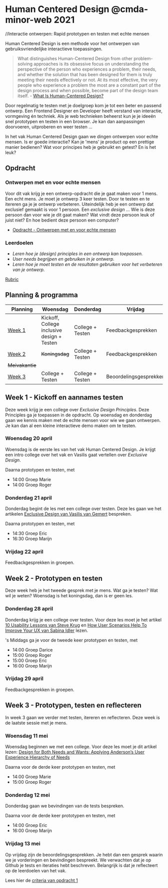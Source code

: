 # Human Centered Design @cmda-minor-web 2021
//Interactie ontwerpen: Rapid prototypen en testen met echte mensen

Human Centered Design is een  methode voor het ontwerpen van gebruiksvriendelijke interactieve toepassingen.

> What distinguishes Human-Centered Design from other problem-solving approaches is its obsessive focus on understanding the perspective of the person who experiences a problem, their needs, and whether the solution that has been designed for them is truly meeting their needs effectively or not. At its most effective, the very people who experience a problem the most are a constant part of the design process and when possible, become part of the design team itself. - [What Is Human-Centered Design?](https://medium.com/dc-design/what-is-human-centered-design-6711c09e2779)

Door regelmatig te testen met je doelgroep kom je tot een beter en passend ontwerp. 
Een Frontend Designer en Developer heeft verstand van interactie, vormgeving én techniek. 
Als je web technieken beheerst kun je je ideeën snel prototypen en testen in een browser. Je kan dan aanpassingen doorvoeren, uitproberen en weer testen ...
        
In het vak Human Centered Design gaan we dingen ontwerpen voor echte mensen. 
Is er goede interactie? Kan je 'mens' je product op een prettige manier bedienen? 
Wat voor principes heb je gebruikt en getest? En is het leuk?

## Opdracht

### Ontwerpen met en voor echte mensen

Voor dit vak krijg je een ontwerp-opdracht die je gaat maken voor 1 mens. 
Een echt mens. 
Je moet je ontwerp 3 keer testen. 
Door te testen en te itereren ga je je ontwerp verbeteren. 
Uiteindelijk heb je een ontwerp dat exclusief gemaakt is voor 1 persoon. 
Een _exclusive design_ ... 
Wie is deze persoon dan voor wie je dit gaat maken? 
Wat vindt deze persoon leuk of juist niet? 
En hoe bedient deze persoon een computer?

- [Opdracht - Ontwerpen met en voor echte mensen](course/Opdracht.md)

### Leerdoelen

- _Leren hoe je (design) principles in een ontwerp kan toepassen._
- _User needs begrijpen en gebruiken in je ontwerp._
- _Leren hoe je moet testen en de resultaten gebruiken voor het verbeteren van je ontwerp._

[Rubric](https://docs.google.com/spreadsheets/d/1no32c9YyAP78VMcqfA5i5at2OrxP9ce1d8dVGnii4Vs/)

## Planning & programma

| Planning  | Woensdag  |  Donderdag | Vrijdag  |
|---|---|---|---|
| [Week 1](#week-1---kickoff-en-aannames-testen)  | Kickoff, College inclusive design + Testen | College + Testen | Feedbackgesprekken |
| [Week 2](#week-2---protoypen-en-testen)  | ~~Koningsdag~~  | College + Testen | Feedbackgesprekken  |
| ~~Meivakantie~~ |   |  |   |
| [Week 3](#week-3---prototypen-testen-en-reflecteren)  | College + Testen  |  College + Testen | Beoordelingsgesprekken  |


## Week 1 - Kickoff en aannames testen 

Deze week krijg je een college over _Exclusive Design Principles_. Deze Principles ga je toepassen in de opdracht. Op woensdag en donderdag gaan we kennis maken met de echte mensen voor wie we gaan ontwerpen. Je kan dan al een kleine interactieve demo maken om te testen.

### Woensdag 20 april

Woensdag is de eerste les van het vak Human Centered Design. Je krijgt een intro college over het vak en Vasilis gaat vertellen over _Exclusive Design_.

Daarna prototypen en testen, met

- 14:00 Groep Marie
- 14:00 Groep Roger

### Donderdag 21 april

Donderdag begint de les met een college over testen. Deze les gaan we het artikelen [Exclusive Design van Vasilis van Gemert](https://exclusive-design.vasilis.nl/) bespreken.

Daarna prototypen en testen, met

- 14:30 Groep Eric
- 16:30 Groep Marijn


### Vrijdag 22 april

Feedbackgesprekken in groepen.


## Week 2 - Prototypen en testen 

Deze week heb je het tweede gesprek met je mens. Wat ga je testen? Wat wil je weten? Woensdag is het koningsdag, dan is er geen les.

### Donderdag 28 april

Donderdag krijg je een college over testen. Voor deze les moet je het artikel [10 Usability Lessons van Steve Krug](https://www.uxbooth.com/articles/10-usability-lessons-from-steve-krugs-dont-make-me-think/) en [How User Scenarios Help To Improve Your UX van Sabina Idler](https://usabilla.com/blog/how-user-scenarios-help-to-improve-your-ux/) lezen.

's Middags ga je voor de tweede keer prototypen en testen, met

- 14:00 Groep Darice
- 15:00 Groep Roger
- 15:00 Groep Eric
- 16:00 Groep Marijn

### Vrijdag 29 april

Feedbackgesprekken in groepen.


## Week 3 - Prototypen, testen en reflecteren

In week 3 gaan we verder met testen, itereren en reflecteren. Deze week is de laatste sessie met je mens.

### Woensdag 11 mei

Woensdag beginnen we met een college. Voor deze les moet je dit artikel lezen: [Design for Both Needs and Wants: Applying Anderson’s User Experience Hierarchy of Needs](https://thevisualcommunicationguy.com/2018/11/08/design-for-both-needs-and-wants-applying-andersons-user-experience-hierarchy-of-needs/)

Daarna voor de derde keer prototypen en testen, met

- 14:00 Groep Marie
- 15:00 Groep Roger

### Donderdag 12 mei

Donderdag gaan we bevindingen van de tests bespreken. 

Daarna voor de derde keer prototypen en testen, met

- 14:00 Groep Eric
- 16:00 Groep Marijn

### Vrijdag 13 mei

Op vrijdag zijn de beoordelingsgesprekken. Je hebt dan een gesprek waarin we je vorderingen en bevindingen bespreekt. We verwachten dat je op Github je tests en iteraties hebt beschreven. Belangrijk is dat je reflecteert op de leerdoelen van het vak. 

Lees hier de [criteria van opdracht 1](Opdracht1.md#criteria)




<!-- Add a link to your live demo in Github Pages 🌐-->

<!-- ☝️ replace this description with a description of your own work -->

<!-- replace the code in the /docs folder with your own, so you can showcase your work with GitHub Pages 🌍 -->

<!-- Add a nice poster image here at the end of the week, showing off your shiny frontend 📸 -->

<!-- Maybe a table of contents here? 📚 -->

<!-- How about a section that describes how to install this project? 🤓 -->

<!-- ...but how does one use this project? What are its features 🤔 -->

<!-- Maybe a checklist of done stuff and stuff still on your wishlist? ✅ -->

<!-- How about a license here? 📜 (or is it a licence?) 🤷 -->
